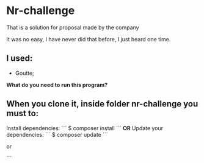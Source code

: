 Nr-challenge
===

That is a solution for proposal made by the company

It was no easy, I have never did that before, I just heard one time.

I used:
---
* Goutte;

**What do you need to run this program?**

When you clone it, inside folder nr-challenge you must to:
---

Install dependencies:
´´´
    $ composer install
´´´
**OR**
Update your dependencies:
´´´
    $ composer update
´´´

or

´´´

